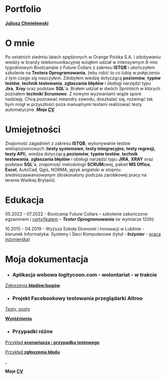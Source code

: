 # Portfolio
#### [Juliusz Chmielewski](https://zapodaj.net/a8348d01ce6e6.jpg.html)
# O mnie 
Po ostatnich siedmiu latach spędzonych w Orange Polska S.A. i zdobywaniu wiedzy w branży telekomunikacyjnej wziąłem udział w intensywnym 8-mio tygodniowym Bootcampie z Future Collars z zakresu **ISTQB** i ukończyłem szkolenie na **Testera Oprogramowania**, żeby <em>robić to co lubię w połączeniu z tym czego się nauczyłem</em>. Zdobyłem wiedzę dotyczącą **poziomów**, **typów testów**, **technik testowania**, **zgłaszania błędów** i obsługi narzędzi typu **Jira**, **Xray** oraz podstaw **SQL**'a. Brałem udział w dwóch <em>Sprintach</em> w których poznałem **<em>techniki Scrumowe</em>**. 
Z nowymi wyzwaniami wiąże spore nadzieję. Chcę poznawać meandry zawodu, doszkalać się, rozwinąć tak bym mógł w przyszłości poza manualnymi testami realizować testy automatyczne. 
**Moje [CV](https://drive.google.com/file/d/1aggXNtTh45tIr7lxt_Paw-H30HJbS_IP/view?usp=share_link)**
# Umiejetności
Znajomość zagadnień z zakresu **ISTQB**, wykonywanie testów wielopoziomowych (**testy systemowe, testy integracyjne, testy regresji, testy API**), wiedza dotyczącą **poziomów**, **typów testów**, **technik testowania**, **zgłaszania błędów** i obsługi narzędzi typu **JIRA**, **XRAY** oraz podstaw **SQL**'a, znajomość metodologii **SCRUM**owej, pakiet **MS Office**, **Excel**, AutoCad, Qgis, NORMA, język angielski w stopniu średniozaawansowanym (doskonalony podczas zarobkowej pracy na terenie Wielkiej Brytanii).
# Edukacja
05.2022 - 07.2022 - Bootcamp Future Collars – szkolenie zakończone egzaminem i [certyfikatem](https://drive.google.com/file/d/1saez94_yu8IKMsPXCIFByybV9GNAlyA-/view?usp=share_link) – ***Tester Oprogramowania*** (w wymiarze 120h)
 
10.2015 - 04.2019 - Wyższa Szkoła Ekonomii i Innowacji w Lublinie - kierunek Informatyka: Systemy i Sieci Komputerowe  (tytuł - ***Inżynier*** - [praca inżynierska](https://drive.google.com/file/d/1F8k1ZuTnM3C1tgWbN2t1hdTYuyk57zU_/view?usp=share_link))
# Moja dokumentacja
* ### Aplikacja webowa logitycoon.com - wolontariat - w trakcie
[Zgłoszenia **błądów**/**bugów**](https://drive.google.com/drive/folders/1RtPooAvpDb4xP_zCo499pVZo9L3Ng5fz?usp=share_link)

* ### Projekt Facebookowy testowania przeglądarki Altroo 
[Testy, posty](https://drive.google.com/drive/folders/1_UGW_6ZykBoRoCrtVE9IDatAEv-w9UwQ?usp=share_link)

[**Wyróżnienia**](https://drive.google.com/file/d/1XVYNTioVkQ8wMdHNIqrvlACP642w05ak/view?usp=share_link)

* ### Przypadki różne
[Przykład **scenariusza** i **przypadku testowego**](https://drive.google.com/file/d/1wVSC0UkK--McgaNxxsIzxJQcOd9Votmi/view?usp=share_link)

[Przykład **zgłoszenia błędu**](https://drive.google.com/file/d/1og09UE0yub-_ocmtokqyKCP8mWP2kZ7i/view?usp=share_link)





_

**Moje [CV](https://drive.google.com/file/d/1aggXNtTh45tIr7lxt_Paw-H30HJbS_IP/view?usp=share_link)**

